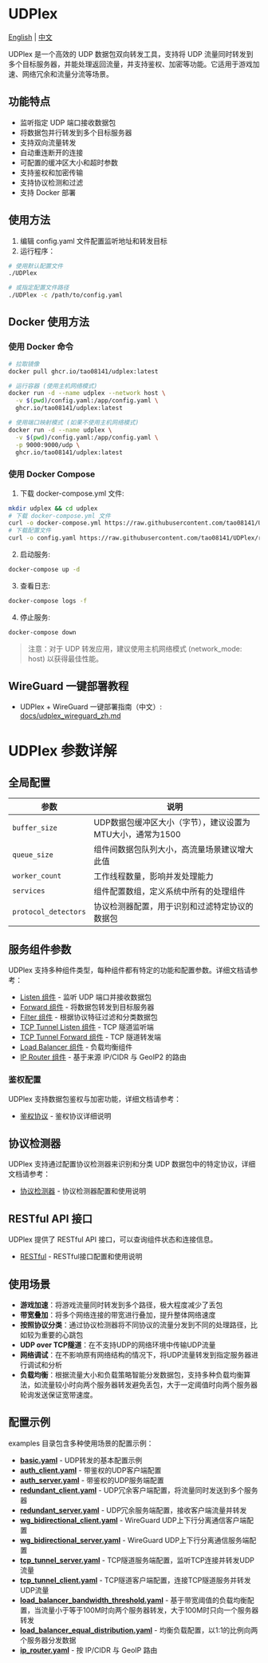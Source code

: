 # UDPlex
[English](README.md) | [中文](README_ZH.md)

UDPlex 是一个高效的 UDP 数据包双向转发工具，支持将 UDP 流量同时转发到多个目标服务器，并能处理返回流量，并支持鉴权、加密等功能。它适用于游戏加速、网络冗余和流量分流等场景。

## 功能特点

- 监听指定 UDP 端口接收数据包
- 将数据包并行转发到多个目标服务器
- 支持双向流量转发
- 自动重连断开的连接
- 可配置的缓冲区大小和超时参数
- 支持鉴权和加密传输
- 支持协议检测和过滤
- 支持 Docker 部署


## 使用方法

1. 编辑 config.yaml 文件配置监听地址和转发目标
2. 运行程序：

```bash
# 使用默认配置文件
./UDPlex

# 或指定配置文件路径
./UDPlex -c /path/to/config.yaml
```

## Docker 使用方法

### 使用 Docker 命令

```bash
# 拉取镜像
docker pull ghcr.io/tao08141/udplex:latest

# 运行容器 (使用主机网络模式)
docker run -d --name udplex --network host \
  -v $(pwd)/config.yaml:/app/config.yaml \
  ghcr.io/tao08141/udplex:latest

# 使用端口映射模式 (如果不使用主机网络模式)
docker run -d --name udplex \
  -v $(pwd)/config.yaml:/app/config.yaml \
  -p 9000:9000/udp \
  ghcr.io/tao08141/udplex:latest
```

### 使用 Docker Compose

1. 下载 docker-compose.yml 文件:

```bash
mkdir udplex && cd udplex
# 下载 docker-compose.yml 文件
curl -o docker-compose.yml https://raw.githubusercontent.com/tao08141/UDPlex/refs/heads/master/docker-compose.yml
# 下载配置文件
curl -o config.yaml https://raw.githubusercontent.com/tao08141/UDPlex/refs/heads/master/examples/basic.yaml
```

2. 启动服务:

```bash
docker-compose up -d
```

3. 查看日志:

```bash
docker-compose logs -f
```

4. 停止服务:

```bash
docker-compose down
```

> 注意：对于 UDP 转发应用，建议使用主机网络模式 (network_mode: host) 以获得最佳性能。

## WireGuard 一键部署教程

- UDPlex + WireGuard 一键部署指南（中文）: [docs/udplex_wireguard_zh.md](docs/udplex_wireguard_zh.md)

# UDPlex 参数详解

## 全局配置

| 参数 | 说明 |
|------|------|
| `buffer_size` | UDP数据包缓冲区大小（字节），建议设置为MTU大小，通常为1500 |
| `queue_size` | 组件间数据包队列大小，高流量场景建议增大此值 |
| `worker_count` | 工作线程数量，影响并发处理能力 |
| `services` | 组件配置数组，定义系统中所有的处理组件 |
| `protocol_detectors` | 协议检测器配置，用于识别和过滤特定协议的数据包 |

## 服务组件参数

UDPlex 支持多种组件类型，每种组件都有特定的功能和配置参数。详细文档请参考：

- [Listen 组件](docs/listen_zh.md) - 监听 UDP 端口并接收数据包
- [Forward 组件](docs/forward_zh.md) - 将数据包转发到目标服务器
- [Filter 组件](docs/filter_zh.md) - 根据协议特征过滤和分类数据包
- [TCP Tunnel Listen 组件](docs/tcp_tunnel_listen_zh.md) - TCP 隧道监听端
- [TCP Tunnel Forward 组件](docs/tcp_tunnel_forward_zh.md) - TCP 隧道转发端
- [Load Balancer 组件](docs/load_balancer_zh.md) - 负载均衡组件
- [IP Router 组件](docs/ip_router_zh.md) - 基于来源 IP/CIDR 与 GeoIP2 的路由

### 鉴权配置

UDPlex 支持数据包鉴权与加密功能，详细文档请参考：

- [鉴权协议](docs/auth_protocol_zh.md) - 鉴权协议详细说明


## 协议检测器

UDPlex 支持通过配置协议检测器来识别和分类 UDP 数据包中的特定协议，详细文档请参考：

- [协议检测器](docs/protocol_detector_zh.md) - 协议检测器配置和使用说明


## RESTful API 接口
UDPlex 提供了 RESTful API 接口，可以查询组件状态和连接信息。

- [RESTful](docs/RESTful_zh.md) - RESTful接口配置和使用说明

## 使用场景
- **游戏加速**：将游戏流量同时转发到多个路径，极大程度减少了丢包
- **带宽叠加**：将多个网络连接的带宽进行叠加，提升整体网络速度
- **按照协议分类**：通过协议检测器将不同协议的流量分发到不同的处理路径，比如较为重要的心跳包
- **UDP over TCP隧道**：在不支持UDP的网络环境中传输UDP流量
- **网络调试**：在不影响原有网络结构的情况下，将UDP流量转发到指定服务器进行调试和分析
- **负载均衡**：根据流量大小和负载策略智能分发数据包，支持多种负载均衡算法，如流量较小时向两个服务器转发避免丢包，大于一定阈值时向两个服务器轮询发送保证宽带速度。


## 配置示例

examples 目录包含多种使用场景的配置示例：
- [**basic.yaml**](examples/basic.yaml) - UDP转发的基本配置示例
- [**auth_client.yaml**](examples/auth_client.yaml) - 带鉴权的UDP客户端配置
- [**auth_server.yaml**](examples/auth_server.yaml) - 带鉴权的UDP服务端配置
- [**redundant_client.yaml**](examples/redundant_client.yaml) - UDP冗余客户端配置，将流量同时发送到多个服务器
- [**redundant_server.yaml**](examples/redundant_server.yaml) - UDP冗余服务端配置，接收客户端流量并转发
- [**wg_bidirectional_client.yaml**](examples/wg_bidirectional_client.yaml) - WireGuard UDP上下行分离通信客户端配置
- [**wg_bidirectional_server.yaml**](examples/wg_bidirectional_server.yaml) - WireGuard UDP上下行分离通信服务端配置
- [**tcp_tunnel_server.yaml**](examples/tcp_tunnel_server.yaml) - TCP隧道服务端配置，监听TCP连接并转发UDP流量
- [**tcp_tunnel_client.yaml**](examples/tcp_tunnel_client.yaml) - TCP隧道客户端配置，连接TCP隧道服务并转发UDP流量
- [**load_balancer_bandwidth_threshold.yaml**](examples/load_balancer_bandwidth_threshold.yaml) - 基于带宽阈值的负载均衡配置，当流量小于等于100M时向两个服务器转发，大于100M时只向一个服务器转发
- [**load_balancer_equal_distribution.yaml**](examples/load_balancer_equal_distribution.yaml) - 均衡负载配置，以1:1的比例向两个服务器分发数据
- [**ip_router.yaml**](examples/ip_router.yaml) - 按 IP/CIDR 与 GeoIP 路由